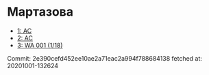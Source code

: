# Мартазова
- [1: AC](1.md)
- [2: AC](2.md)
- [3: WA 001 (1/18)](3.md)

Commit: 2e390cefd452ee10ae2a71eac2a994f788684138
 fetched at: 20201001-132624
